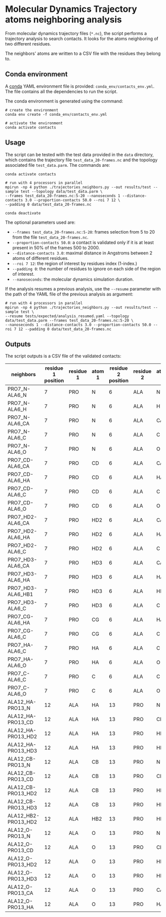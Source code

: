 # Molecular Dynamics Trajectory atoms neighboring analysis

From molecular dynamics trajectory files (`*.nc`), the script performs a trajectory analysis to search contacts. It 
looks for the atoms neighboring of two different residues. 

The neighbors' atoms are written to a CSV file with the residues they belong to.

## Conda environment

A [conda](https://docs.conda.io/projects/conda/en/latest/index.html) YAML environment file is provided: 
`conda_env/contacts_env.yml`. The file contains all the dependencies to run the script.

The conda environment is generated using the command:
```shell script
# create the environment
conda env create -f conda_env/contacts_env.yml

# activate the environment
conda activate contacts
```

## Usage

The script can be tested with the test data provided in the `data` directory, which contains the trajectory 
file `test_data_20-frames.nc` and the topology associated file `test_data.parm`. The commands are:

```shell script
conda activate contacts

# run with 4 processors in parallel
mpirun -np 4 python ./trajectories_neighbors.py --out results/test --sample test --topology data/test_data.parm \
--frames test_data_20-frames.nc:5-20 --nanoseconds 1 --distance-contacts 3.0 --proportion-contacts 50.0 --roi 7 12 \
--padding 0 data/test_data_20-frames.nc

conda deactivate
```

The optional parameters used are:
- `--frames test_data_20-frames.nc:5-20`: frames selection from 5 to 20 from the file `test_data_20-frames.nc`.
- `--proportion-contacts 50.0`: a contact is validated only if it is at least present in 50% of the frames 500 to 2000.
- `--distance-contacts 3.0`: maximal distance in Angstroms between 2 atoms of different residues.
- `--roi 7 12`: the region of interest by residues index (1-index.)
- `--padding 0`: the number of residues to ignore on each side of the region of interest.
- `--nanoseconds`: the molecular dynamics simulation duration.

If the analysis resumes a previous analysis, use the `--resume` parameter with the path of the YAML file of the 
previous analysis as argument:

```shell script
# run with 4 processors in parallel
mpirun -np 4 python ./trajectories_neighbors.py --out results/test --sample test \
--resume tests/expected/analysis_resumed.yaml --topology data/test_data.parm --frames test_data_20-frames.nc:5-20 \
--nanoseconds 1 --distance-contacts 3.0 --proportion-contacts 50.0 --roi 7 12 --padding 0 data/test_data_20-frames.nc
```

## Outputs

The script outputs is a CSV file of the validated contacts:

| neighbors           | residue 1 position | residue 1 | atom 1 | residue 2 position | residue 2 | atom 2 | proportion frames (%) |
|---------------------|--------------------|-----------|--------|--------------------|-----------|--------|-----------------------|
| PRO7_N-ALA6_N       | 7                  | PRO       | N      | 6                  | ALA       | N      | 80.0                  |
| PRO7_N-ALA6_H       | 7                  | PRO       | N      | 6                  | ALA       | H      | 53.3                  |
| PRO7_N-ALA6_CA      | 7                  | PRO       | N      | 6                  | ALA       | CA     | 100.0                 |
| PRO7_N-ALA6_C       | 7                  | PRO       | N      | 6                  | ALA       | C      | 100.0                 |
| PRO7_N-ALA6_O       | 7                  | PRO       | N      | 6                  | ALA       | O      | 100.0                 |
| PRO7_CD-ALA6_CA     | 7                  | PRO       | CD     | 6                  | ALA       | CA     | 100.0                 |
| PRO7_CD-ALA6_HA     | 7                  | PRO       | CD     | 6                  | ALA       | HA     | 100.0                 |
| PRO7_CD-ALA6_C      | 7                  | PRO       | CD     | 6                  | ALA       | C      | 100.0                 |
| PRO7_CD-ALA6_O      | 7                  | PRO       | CD     | 6                  | ALA       | O      | 100.0                 |
| PRO7_HD2-ALA6_CA    | 7                  | PRO       | HD2    | 6                  | ALA       | CA     | 66.7                  |
| PRO7_HD2-ALA6_HA    | 7                  | PRO       | HD2    | 6                  | ALA       | HA     | 100.0                 |
| PRO7_HD2-ALA6_C     | 7                  | PRO       | HD2    | 6                  | ALA       | C      | 100.0                 |
| PRO7_HD3-ALA6_CA    | 7                  | PRO       | HD3    | 6                  | ALA       | CA     | 60.0                  |
| PRO7_HD3-ALA6_HA    | 7                  | PRO       | HD3    | 6                  | ALA       | HA     | 100.0                 |
| PRO7_HD3-ALA6_HB1   | 7                  | PRO       | HD3    | 6                  | ALA       | HB1    | 60.0                  |
| PRO7_HD3-ALA6_C     | 7                  | PRO       | HD3    | 6                  | ALA       | C      | 100.0                 |
| PRO7_CG-ALA6_HA     | 7                  | PRO       | CG     | 6                  | ALA       | HA     | 100.0                 |
| PRO7_CG-ALA6_C      | 7                  | PRO       | CG     | 6                  | ALA       | C      | 86.7                  |
| PRO7_HA-ALA6_C      | 7                  | PRO       | HA     | 6                  | ALA       | C      | 100.0                 |
| PRO7_HA-ALA6_O      | 7                  | PRO       | HA     | 6                  | ALA       | O      | 93.3                  |
| PRO7_C-ALA6_C       | 7                  | PRO       | C      | 6                  | ALA       | C      | 100.0                 |
| PRO7_C-ALA6_O       | 7                  | PRO       | C      | 6                  | ALA       | O      | 93.3                  |
| ALA12_HA-PRO13_N    | 12                 | ALA       | HA     | 13                 | PRO       | N      | 100.0                 |
| ALA12_HA-PRO13_CD   | 12                 | ALA       | HA     | 13                 | PRO       | CD     | 53.3                  |
| ALA12_HA-PRO13_HD2  | 12                 | ALA       | HA     | 13                 | PRO       | HD2    | 60.0                  |
| ALA12_HA-PRO13_HD3  | 12                 | ALA       | HA     | 13                 | PRO       | HD3    | 53.3                  |
| ALA12_CB-PRO13_N    | 12                 | ALA       | CB     | 13                 | PRO       | N      | 100.0                 |
| ALA12_CB-PRO13_CD   | 12                 | ALA       | CB     | 13                 | PRO       | CD     | 100.0                 |
| ALA12_CB-PRO13_HD2  | 12                 | ALA       | CB     | 13                 | PRO       | HD2    | 86.7                  |
| ALA12_CB-PRO13_HD3  | 12                 | ALA       | CB     | 13                 | PRO       | HD3    | 100.0                 |
| ALA12_HB2-PRO13_HD2 | 12                 | ALA       | HB2    | 13                 | PRO       | HD2    | 93.3                  |
| ALA12_O-PRO13_N     | 12                 | ALA       | O      | 13                 | PRO       | N      | 100.0                 |
| ALA12_O-PRO13_CD    | 12                 | ALA       | O      | 13                 | PRO       | CD     | 100.0                 |
| ALA12_O-PRO13_HD2   | 12                 | ALA       | O      | 13                 | PRO       | HD2    | 86.7                  |
| ALA12_O-PRO13_HD3   | 12                 | ALA       | O      | 13                 | PRO       | HD3    | 93.3                  |
| ALA12_O-PRO13_CA    | 12                 | ALA       | O      | 13                 | PRO       | CA     | 100.0                 |
| ALA12_O-PRO13_HA    | 12                 | ALA       | O      | 13                 | PRO       | HA     | 100.0                 |
